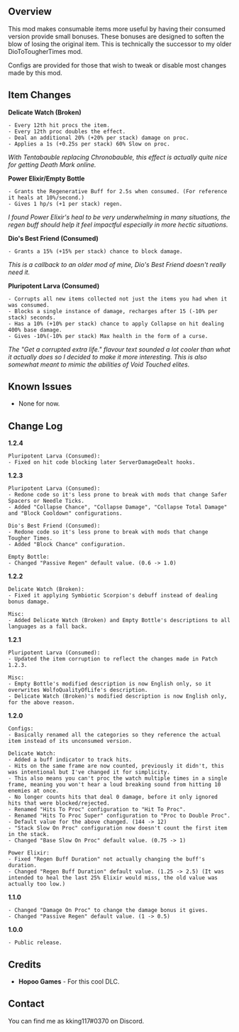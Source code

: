 ## Overview

This mod makes consumable items more useful by having their consumed version provide small bonuses. These bonuses are designed to soften the blow of losing the original item.
This is technically the successor to my older DioToTougherTimes mod.

Configs are provided for those that wish to tweak or disable most changes made by this mod.

## Item Changes

**Delicate Watch (Broken)**

```
- Every 12th hit procs the item.
- Every 12th proc doubles the effect.
- Deal an additional 20% (+20% per stack) damage on proc.
- Applies a 1s (+0.25s per stack) 60% Slow on proc.
```

_With Tentabauble replacing Chronobauble, this effect is actually quite nice for getting Death Mark online._

**Power Elixir/Empty Bottle**

```
- Grants the Regenerative Buff for 2.5s when consumed. (For reference it heals at 10%/second.)
- Gives 1 hp/s (+1 per stack) regen.
```

_I found Power Elixir's heal to be very underwhelming in many situations, the regen buff should help it feel impactful especially in more hectic situations._

**Dio's Best Friend (Consumed)**

```
- Grants a 15% (+15% per stack) chance to block damage.
```

_This is a callback to an older mod of mine, Dio's Best Friend doesn't really need it._

**Pluripotent Larva (Consumed)**

```
- Corrupts all new items collected not just the items you had when it was consumed.
- Blocks a single instance of damage, recharges after 15 (-10% per stack) seconds.
- Has a 10% (+10% per stack) chance to apply Collapse on hit dealing 400% base damage.
- Gives -10%(-10% per stack) Max health in the form of a curse.
```

_The "Get a corrupted extra life." flavour text sounded a lot cooler than what it actually does so I decided to make it more interesting. This is also somewhat meant to mimic the abilities of Void Touched elites._

## Known Issues

- None for now.

## Change Log

**1.2.4**

```
Pluripotent Larva (Consumed):
- Fixed on hit code blocking later ServerDamageDealt hooks.
```

**1.2.3**

```
Pluripotent Larva (Consumed):
- Redone code so it's less prone to break with mods that change Safer Spacers or Needle Ticks.
- Added "Collapse Chance", "Collapse Damage", "Collapse Total Damage" and "Block Cooldown" configurations.

Dio's Best Friend (Consumed):
- Redone code so it's less prone to break with mods that change Tougher Times.
- Added "Block Chance" configuration.

Empty Bottle:
- Changed "Passive Regen" default value. (0.6 -> 1.0)
```

**1.2.2**

```
Delicate Watch (Broken):
- Fixed it applying Symbiotic Scorpion's debuff instead of dealing bonus damage.

Misc:
- Added Delicate Watch (Broken) and Empty Bottle's descriptions to all languages as a fall back.
```

**1.2.1**

```
Pluripotent Larva (Consumed):
- Updated the item corruption to reflect the changes made in Patch 1.2.3.

Misc:
- Empty Bottle's modified description is now English only, so it overwrites WolfoQualityOfLife's description.
- Delicate Watch (Broken)'s modified description is now English only, for the above reason.
```

**1.2.0**

```
Configs:
- Basically renamed all the categories so they reference the actual item instead of its unconsumed version.

Delicate Watch:
- Added a buff indicator to track hits.
- Hits on the same frame are now counted, previously it didn't, this was intentional but I've changed it for simplicity.
- This also means you can't proc the watch multiple times in a single frame, meaning you won't hear a loud breaking sound from hitting 10 enemies at once.
- No longer counts hits that deal 0 damage, before it only ignored hits that were blocked/rejected.
- Renamed "Hits To Proc" configuration to "Hit To Proc".
- Renamed "Hits To Proc Super" configuration to "Proc to Double Proc".
- Default value for the above changed. (144 -> 12)
- "Stack Slow On Proc" configuration now doesn't count the first item in the stack.
- Changed "Base Slow On Proc" default value. (0.75 -> 1)

Power Elixir:
- Fixed "Regen Buff Duration" not actually changing the buff's duration.
- Changed "Regen Buff Duration" default value. (1.25 -> 2.5) (It was intended to heal the last 25% Elixir would miss, the old value was actually too low.)
```

**1.1.0**

```
- Changed "Damage On Proc" to change the damage bonus it gives.
- Changed "Passive Regen" default value. (1 -> 0.5)
```

**1.0.0**

```
- Public release.
```

## Credits

* **Hopoo Games** - For this cool DLC.

## Contact

You can find me as kking117#0370 on Discord.
